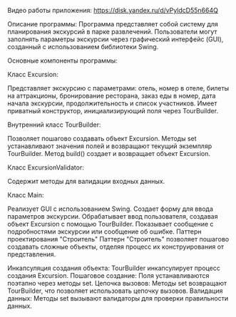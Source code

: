 Видео работы приложения: https://disk.yandex.ru/d/vPyldcD55n664Q

Описание программы:
Программа представляет собой систему для планирования экскурсий в парке развлечений. Пользователи могут заполнять параметры экскурсии через графический интерфейс (GUI), созданный с использованием библиотеки Swing.

Основные компоненты программы:

Класс Excursion:

Представляет экскурсию с параметрами: отель, номер в отеле, билеты на аттракционы, бронирование ресторана, заказ еды в номер, дата начала экскурсии, продолжительность и список участников.
Имеет приватный конструктор, инициализирующий поля через TourBuilder.

Внутренний класс TourBuilder:

Позволяет пошагово создавать объект Excursion.
Методы set устанавливают значения полей и возвращают текущий экземпляр TourBuilder.
Метод build() создает и возвращает объект Excursion.

Класс ExcursionValidator:

Содержит методы для валидации входных данных.

Класс Main:

Реализует GUI с использованием Swing.
Создает форму для ввода параметров экскурсии.
Обрабатывает ввод пользователя, создавая объект Excursion с помощью TourBuilder.
Показывает сообщение с подробностями экскурсии или сообщение об ошибке.
Паттерн проектирования "Строитель"
Паттерн "Строитель" позволяет пошагово создавать сложные объекты, отделяя процесс их конструирования от представления.

Инкапсуляция создания объекта: TourBuilder инкапсулирует процесс создания Excursion.
Пошаговое создание: Поля устанавливаются поэтапно через методы set.
Цепочка вызовов: Методы set возвращают TourBuilder, что позволяет использовать цепочку вызовов.
Валидация данных: Методы set вызывают валидаторы для проверки правильности данных.
